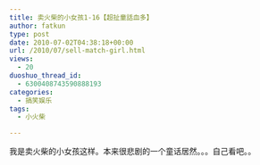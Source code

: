 ```yaml
---
title: 卖火柴的小女孩1-16【超扯童話血多】
author: fatkun
type: post
date: 2010-07-02T04:38:18+00:00
url: /2010/07/sell-match-girl.html
views:
  - 20
duoshuo_thread_id:
  - 6300408743590888193
categories:
  - 搞笑娱乐
tags:
  - 小火柴

---
```

我是卖火柴的小女孩这样。本来很悲剧的一个童话居然。。。自己看吧。。